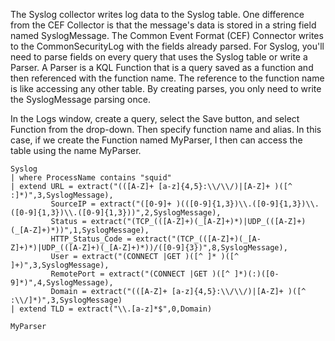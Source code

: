 The Syslog collector writes log data to the Syslog table. One difference from the CEF Collector is that the message's data is stored in a string field named SyslogMessage. The Common Event Format (CEF) Connector writes to the CommonSecurityLog with the fields already parsed. For Syslog, you'll need to parse fields on every query that uses the Syslog table or write a Parser. A Parser is a KQL Function that is a query saved as a function and then referenced with the function name. The reference to the function name is like accessing any other table. By creating parses, you only need to write the SyslogMessage parsing once.

In the Logs window, create a query, select the Save button, and select Function from the drop-down.  Then specify function name and alias.   In this case, if we create the Function named MyParser,  I then can access the table using the name MyParser.

```kusto
Syslog
| where ProcessName contains "squid"
| extend URL = extract("(([A-Z]+ [a-z]{4,5}:\\/\\/)|[A-Z]+ )([^ :]*)",3,SyslogMessage), 
         SourceIP = extract("([0-9]+ )(([0-9]{1,3})\\.([0-9]{1,3})\\.([0-9]{1,3})\\.([0-9]{1,3}))",2,SyslogMessage), 
         Status = extract("(TCP_(([A-Z]+)(_[A-Z]+)*)|UDP_(([A-Z]+)(_[A-Z]+)*))",1,SyslogMessage), 
         HTTP_Status_Code = extract("(TCP_(([A-Z]+)(_[A-Z]+)*)|UDP_(([A-Z]+)(_[A-Z]+)*))/([0-9]{3})",8,SyslogMessage),
         User = extract("(CONNECT |GET )([^ ]* )([^ ]+)",3,SyslogMessage),
         RemotePort = extract("(CONNECT |GET )([^ ]*)(:)([0-9]*)",4,SyslogMessage),
         Domain = extract("(([A-Z]+ [a-z]{4,5}:\\/\\/)|[A-Z]+ )([^ :\\/]*)",3,SyslogMessage)
| extend TLD = extract("\\.[a-z]*$",0,Domain)

```

```kusto
MyParser

```

